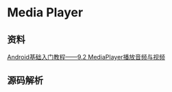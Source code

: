 # Media Player

## 资料

[Android基础入门教程——9.2 MediaPlayer播放音频与视频](https://blog.csdn.net/coder_pig/article/details/49720337)

## 源码解析

